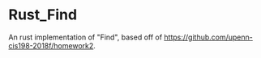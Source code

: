 # Rust_Find

An rust implementation of "Find", based off of https://github.com/upenn-cis198-2018f/homework2.
 